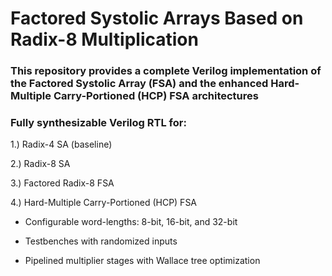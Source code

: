 # Factored Systolic Arrays Based on Radix-8 Multiplication 
### This repository provides a complete Verilog implementation of the Factored Systolic Array (FSA) and the enhanced Hard-Multiple Carry-Portioned (HCP) FSA architectures
### Fully synthesizable Verilog RTL for:

1.) Radix-4 SA (baseline)

2.) Radix-8 SA

3.) Factored Radix-8 FSA

4.) Hard-Multiple Carry-Portioned (HCP) FSA

- Configurable word-lengths: 8-bit, 16-bit, and 32-bit

- Testbenches with randomized inputs

- Pipelined multiplier stages with Wallace tree optimization
